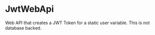 # JwtWebApi
Web API that creates a JWT Token for a static user variable. This is not database backed.